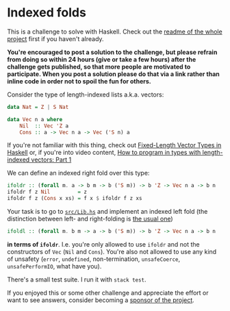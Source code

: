 # Indexed folds

This is a challenge to solve with Haskell. Check out the [readme of the whole project](../README.md) first if you haven't already.

**You're encouraged to post a solution to the challenge, but please refrain from doing so within 24 hours (give or take a few hours) after the challenge gets published, so that more people are motivated to participate. When you post a solution please do that via a link rather than inline code in order not to spoil the fun for others.**

Consider the type of length-indexed lists a.k.a. vectors:

```haskell
data Nat = Z | S Nat

data Vec n a where
    Nil  :: Vec 'Z a
    Cons :: a -> Vec n a -> Vec ('S n) a
```

If you're not familiar with this thing, check out [Fixed-Length Vector Types in Haskell](https://blog.jle.im/entry/fixed-length-vector-types-in-haskell.html) or, if you're into video content, [How to program in types with length-indexed vectors: Part 1](https://www.youtube.com/watch?v=PHS3Q-tRjFQ&t=170s)

We can define an indexed right fold over this type:

```haskell
ifoldr :: (forall m. a -> b m -> b ('S m)) -> b 'Z -> Vec n a -> b n
ifoldr f z Nil         = z
ifoldr f z (Cons x xs) = f x $ ifoldr f z xs
```

Your task is to go to [`src/Lib.hs`](./src/Lib.hs) and implement an indexed left fold (the distinction between left- and right-folding is [the usual one](https://en.wikipedia.org/wiki/Fold_(higher-order_function)))

```haskell
ifoldl :: (forall m. b m -> a -> b ('S m)) -> b 'Z -> Vec n a -> b n
```

 **in terms of `ifoldr`**. I.e. you're only allowed to use `ifoldr` and not the constructors of `Vec` (`Nil` and `Cons`). You're also not allowed to use any kind of unsafety (`error`, `undefined`, non-termination, `unsafeCoerce`, `unsafePerformIO`, what have you).

There's a small test suite. I run it with `stack test`.

If you enjoyed this or some other challenge and appreciate the effort or want to see answers, consider becoming a [sponsor of the project](https://github.com/sponsors/effectfully-ou).
